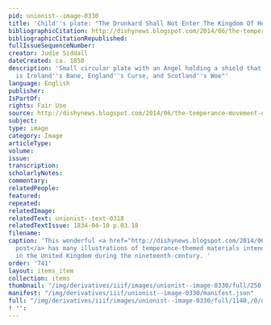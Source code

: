 ```yaml
---
pid: unionist--image-0330
title: 'Child''s plate: "The Drunkard Shall Not Enter The Kingdom Of Heaven"'
bibliographicCitation: http://dishynews.blogspot.com/2014/06/the-temperance-movement-on-transferware.html
bibliographicCitationRepublished: 
fullIssueSequenceNumber: 
creator: Judie Siddall
dateCreated: ca. 1850
description: 'Small circular plate with an Angel holding a shield that reads: "Intemperance
  is Ireland''s Bane, England''s Curse, and Scotland''s Woe"'
language: English
publisher: 
IsPartOf: 
rights: Fair Use
source: http://dishynews.blogspot.com/2014/06/the-temperance-movement-on-transferware.html
subject: 
type: image
category: Image
articleType: 
volume: 
issue: 
transcription: 
scholarlyNotes: 
commentary: 
relatedPeople: 
featured: 
repeated: 
relatedImage: 
relatedText: unionist--text-0318
relatedTextIssue: 1834-04-10 p.03.18
filename: 
caption: 'This wonderful <a href="http://dishynews.blogspot.com/2014/06/the-temperance-movement-on-transferware.html">blog
  post</a> has many illustrations of temperance-themed materials intended for children
  in the United Kingdom during the nineteenth-century. '
order: '741'
layout: items_item
collection: items
thumbnail: "/img/derivatives/iiif/images/unionist--image-0330/full/250,/0/default.jpg"
manifest: "/img/derivatives/iiif/unionist--image-0330/manifest.json"
full: "/img/derivatives/iiif/images/unionist--image-0330/full/1140,/0/default.jpg"
! '': 
---
```

